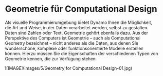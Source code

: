 # Geometrie für Computational Design

Als visuelle Programmierumgebung bietet Dynamo Ihnen die Möglichkeit, die Art und Weise, in der Daten verarbeitet werden, selbst zu gestalten. Daten sind Zahlen oder Text. Geometrie gehört ebenfalls dazu. Aus der Perspektive des Computers ist Geometrie – auch als Computational Geometry bezeichnet – nicht anderes als die Daten, aus denen Sie wunderschöne, komplexe oder funktionsorientierte Modelle erstellen können. Hierzu müssen Sie die Eigenschaften der verschiedenen Typen von Geometrie kennen, die zur Verfügung stehen.

!\[IMAGE]\(images/5/Geometry for Computational Design-01.jpg)
